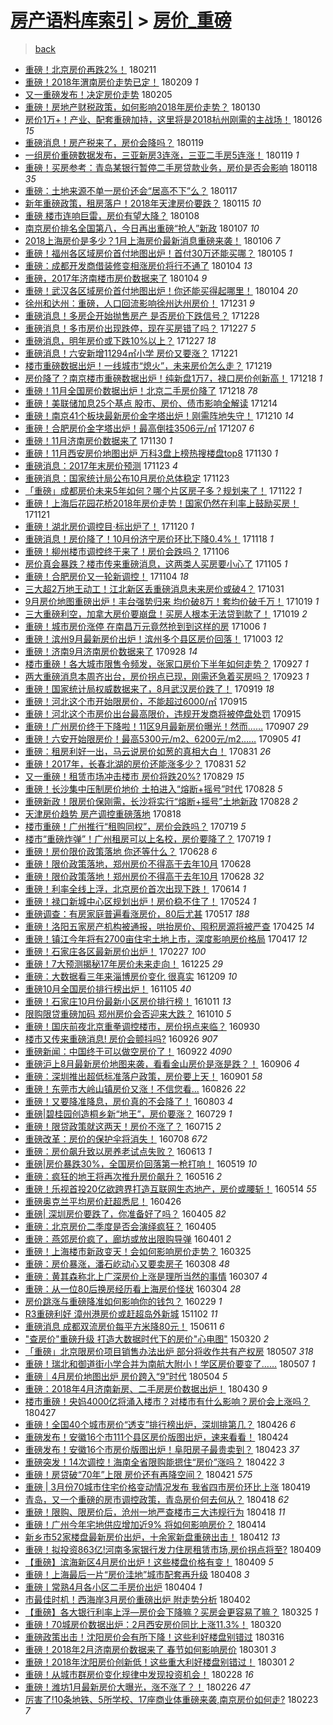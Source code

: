 [房产语料库索引](../../README.md)  > [房价_重磅](房价_重磅.md)
====
> [back](../README.md)

- [重磅！北京房价再跌2%！](http://jkwz.applinzi.com/ittc/7068749916682060816.html#%E9%87%8D%E7%A3%85%EF%BC%81%E5%8C%97%E4%BA%AC%E6%88%BF%E4%BB%B7%E5%86%8D%E8%B7%8C2%25%EF%BC%81) 180211  
- [重磅！2018年渭南房价走势已定！](http://jkwz.applinzi.com/ittc/7068110356310656006.html#%E9%87%8D%E7%A3%85%EF%BC%812018%E5%B9%B4%E6%B8%AD%E5%8D%97%E6%88%BF%E4%BB%B7%E8%B5%B0%E5%8A%BF%E5%B7%B2%E5%AE%9A%EF%BC%81) 180209 *1* 
- [又一重磅发布！决定房价走势](http://jkwz.applinzi.com/ittc/7066645159704265744.html#%E5%8F%88%E4%B8%80%E9%87%8D%E7%A3%85%E5%8F%91%E5%B8%83%EF%BC%81%E5%86%B3%E5%AE%9A%E6%88%BF%E4%BB%B7%E8%B5%B0%E5%8A%BF) 180205  
- [重磅！房地产财税政策，如何影响2018年房价走势？](http://jkwz.applinzi.com/ittc/7064443564430197766.html#%E9%87%8D%E7%A3%85%EF%BC%81%E6%88%BF%E5%9C%B0%E4%BA%A7%E8%B4%A2%E7%A8%8E%E6%94%BF%E7%AD%96%EF%BC%8C%E5%A6%82%E4%BD%95%E5%BD%B1%E5%93%8D2018%E5%B9%B4%E6%88%BF%E4%BB%B7%E8%B5%B0%E5%8A%BF%EF%BC%9F) 180130  
- [房价1万+！产业、配套重磅加持，这里将是2018杭州刚需的主战场！](http://jkwz.applinzi.com/ittc/7062991602815861777.html#%E6%88%BF%E4%BB%B71%E4%B8%87%2B%EF%BC%81%E4%BA%A7%E4%B8%9A%E3%80%81%E9%85%8D%E5%A5%97%E9%87%8D%E7%A3%85%E5%8A%A0%E6%8C%81%EF%BC%8C%E8%BF%99%E9%87%8C%E5%B0%86%E6%98%AF2018%E6%9D%AD%E5%B7%9E%E5%88%9A%E9%9C%80%E7%9A%84%E4%B8%BB%E6%88%98%E5%9C%BA%EF%BC%81) 180126 *15* 
- [重磅消息！房产税来了，房价会降吗？](http://jkwz.applinzi.com/ittc/7060343739598242823.html#%E9%87%8D%E7%A3%85%E6%B6%88%E6%81%AF%EF%BC%81%E6%88%BF%E4%BA%A7%E7%A8%8E%E6%9D%A5%E4%BA%86%EF%BC%8C%E6%88%BF%E4%BB%B7%E4%BC%9A%E9%99%8D%E5%90%97%EF%BC%9F) 180119  
- [一组房价重磅数据发布，三亚新房3连涨，三亚二手房5连涨！](http://jkwz.applinzi.com/ittc/7060314911282824198.html#%E4%B8%80%E7%BB%84%E6%88%BF%E4%BB%B7%E9%87%8D%E7%A3%85%E6%95%B0%E6%8D%AE%E5%8F%91%E5%B8%83%EF%BC%8C%E4%B8%89%E4%BA%9A%E6%96%B0%E6%88%BF3%E8%BF%9E%E6%B6%A8%EF%BC%8C%E4%B8%89%E4%BA%9A%E4%BA%8C%E6%89%8B%E6%88%BF5%E8%BF%9E%E6%B6%A8%EF%BC%81) 180119 *1* 
- [重磅！买房参考：青岛某银行暂停二手房贷款业务，房价是否会影响](http://jkwz.applinzi.com/ittc/7059982908331131911.html#%E9%87%8D%E7%A3%85%EF%BC%81%E4%B9%B0%E6%88%BF%E5%8F%82%E8%80%83%EF%BC%9A%E9%9D%92%E5%B2%9B%E6%9F%90%E9%93%B6%E8%A1%8C%E6%9A%82%E5%81%9C%E4%BA%8C%E6%89%8B%E6%88%BF%E8%B4%B7%E6%AC%BE%E4%B8%9A%E5%8A%A1%EF%BC%8C%E6%88%BF%E4%BB%B7%E6%98%AF%E5%90%A6%E4%BC%9A%E5%BD%B1%E5%93%8D) 180118 *35* 
- [重磅：土地来源不单一房价还会“居高不下”么？](http://jkwz.applinzi.com/ittc/7059507898286081031.html#%E9%87%8D%E7%A3%85%EF%BC%9A%E5%9C%9F%E5%9C%B0%E6%9D%A5%E6%BA%90%E4%B8%8D%E5%8D%95%E4%B8%80%E6%88%BF%E4%BB%B7%E8%BF%98%E4%BC%9A%E2%80%9C%E5%B1%85%E9%AB%98%E4%B8%8D%E4%B8%8B%E2%80%9D%E4%B9%88%EF%BC%9F) 180117  
- [新年重磅政策，租房落户！2018年天津房价要跌？](http://jkwz.applinzi.com/ittc/7058848295693059088.html#%E6%96%B0%E5%B9%B4%E9%87%8D%E7%A3%85%E6%94%BF%E7%AD%96%EF%BC%8C%E7%A7%9F%E6%88%BF%E8%90%BD%E6%88%B7%EF%BC%812018%E5%B9%B4%E5%A4%A9%E6%B4%A5%E6%88%BF%E4%BB%B7%E8%A6%81%E8%B7%8C%EF%BC%9F) 180115 *10* 
- [重磅 楼市连响巨雷，房价有望大降？](http://jkwz.applinzi.com/ittc/7056144303871493137.html#%E9%87%8D%E7%A3%85+%E6%A5%BC%E5%B8%82%E8%BF%9E%E5%93%8D%E5%B7%A8%E9%9B%B7%EF%BC%8C%E6%88%BF%E4%BB%B7%E6%9C%89%E6%9C%9B%E5%A4%A7%E9%99%8D%EF%BC%9F) 180108  
- [南京房价排名全国第八，今日再出重磅“抢人”新政](http://jkwz.applinzi.com/ittc/7055936629426881553.html#%E5%8D%97%E4%BA%AC%E6%88%BF%E4%BB%B7%E6%8E%92%E5%90%8D%E5%85%A8%E5%9B%BD%E7%AC%AC%E5%85%AB%EF%BC%8C%E4%BB%8A%E6%97%A5%E5%86%8D%E5%87%BA%E9%87%8D%E7%A3%85%E2%80%9C%E6%8A%A2%E4%BA%BA%E2%80%9D%E6%96%B0%E6%94%BF) 180107 *10* 
- [2018上海房价是多少？1月上海房价最新消息重磅来袭！](http://jkwz.applinzi.com/ittc/7055396634421101579.html#2018%E4%B8%8A%E6%B5%B7%E6%88%BF%E4%BB%B7%E6%98%AF%E5%A4%9A%E5%B0%91%EF%BC%9F1%E6%9C%88%E4%B8%8A%E6%B5%B7%E6%88%BF%E4%BB%B7%E6%9C%80%E6%96%B0%E6%B6%88%E6%81%AF%E9%87%8D%E7%A3%85%E6%9D%A5%E8%A2%AD%EF%BC%81) 180106 *7* 
- [重磅！福州各区域房价首付地图出炉！首付30万还能买哪？](http://jkwz.applinzi.com/ittc/7055016900122133521.html#%E9%87%8D%E7%A3%85%EF%BC%81%E7%A6%8F%E5%B7%9E%E5%90%84%E5%8C%BA%E5%9F%9F%E6%88%BF%E4%BB%B7%E9%A6%96%E4%BB%98%E5%9C%B0%E5%9B%BE%E5%87%BA%E7%82%89%EF%BC%81%E9%A6%96%E4%BB%9830%E4%B8%87%E8%BF%98%E8%83%BD%E4%B9%B0%E5%93%AA%EF%BC%9F) 180105 *1* 
- [重磅：成都开发商借装修变相涨房价将行不通了](http://jkwz.applinzi.com/ittc/7054736457292317702.html#%E9%87%8D%E7%A3%85%EF%BC%9A%E6%88%90%E9%83%BD%E5%BC%80%E5%8F%91%E5%95%86%E5%80%9F%E8%A3%85%E4%BF%AE%E5%8F%98%E7%9B%B8%E6%B6%A8%E6%88%BF%E4%BB%B7%E5%B0%86%E8%A1%8C%E4%B8%8D%E9%80%9A%E4%BA%86) 180104 *13* 
- [重磅，2017年济南楼市房价数据来了](http://jkwz.applinzi.com/ittc/7054658128941941777.html#%E9%87%8D%E7%A3%85%EF%BC%8C2017%E5%B9%B4%E6%B5%8E%E5%8D%97%E6%A5%BC%E5%B8%82%E6%88%BF%E4%BB%B7%E6%95%B0%E6%8D%AE%E6%9D%A5%E4%BA%86) 180104 *9* 
- [重磅！武汉各区域房价首付地图出炉！你还能买得起哪里！](http://jkwz.applinzi.com/ittc/7054633465956271121.html#%E9%87%8D%E7%A3%85%EF%BC%81%E6%AD%A6%E6%B1%89%E5%90%84%E5%8C%BA%E5%9F%9F%E6%88%BF%E4%BB%B7%E9%A6%96%E4%BB%98%E5%9C%B0%E5%9B%BE%E5%87%BA%E7%82%89%EF%BC%81%E4%BD%A0%E8%BF%98%E8%83%BD%E4%B9%B0%E5%BE%97%E8%B5%B7%E5%93%AA%E9%87%8C%EF%BC%81) 180104 *20* 
- [徐州和达州：重磅，人口回流影响徐州达州房价！](http://jkwz.applinzi.com/ittc/7053166464675087376.html#%E5%BE%90%E5%B7%9E%E5%92%8C%E8%BE%BE%E5%B7%9E%EF%BC%9A%E9%87%8D%E7%A3%85%EF%BC%8C%E4%BA%BA%E5%8F%A3%E5%9B%9E%E6%B5%81%E5%BD%B1%E5%93%8D%E5%BE%90%E5%B7%9E%E8%BE%BE%E5%B7%9E%E6%88%BF%E4%BB%B7%EF%BC%81) 171231 *9* 
- [重磅消息！多房企开始抛售房产 是否房价下跌信号？](http://jkwz.applinzi.com/ittc/7052068057394971665.html#%E9%87%8D%E7%A3%85%E6%B6%88%E6%81%AF%EF%BC%81%E5%A4%9A%E6%88%BF%E4%BC%81%E5%BC%80%E5%A7%8B%E6%8A%9B%E5%94%AE%E6%88%BF%E4%BA%A7+%E6%98%AF%E5%90%A6%E6%88%BF%E4%BB%B7%E4%B8%8B%E8%B7%8C%E4%BF%A1%E5%8F%B7%EF%BC%9F) 171228  
- [重磅消息！多市房价出现跌停，现在买房错了吗？](http://jkwz.applinzi.com/ittc/7051841484490277905.html#%E9%87%8D%E7%A3%85%E6%B6%88%E6%81%AF%EF%BC%81%E5%A4%9A%E5%B8%82%E6%88%BF%E4%BB%B7%E5%87%BA%E7%8E%B0%E8%B7%8C%E5%81%9C%EF%BC%8C%E7%8E%B0%E5%9C%A8%E4%B9%B0%E6%88%BF%E9%94%99%E4%BA%86%E5%90%97%EF%BC%9F) 171227 *5* 
- [重磅消息，明年房价或下跌10%以上？](http://jkwz.applinzi.com/ittc/7051717716648395793.html#%E9%87%8D%E7%A3%85%E6%B6%88%E6%81%AF%EF%BC%8C%E6%98%8E%E5%B9%B4%E6%88%BF%E4%BB%B7%E6%88%96%E4%B8%8B%E8%B7%8C10%25%E4%BB%A5%E4%B8%8A%EF%BC%9F) 171227 *18* 
- [重磅消息！六安新增11294㎡小学 房价又要涨？](http://jkwz.applinzi.com/ittc/7049514529627571217.html#%E9%87%8D%E7%A3%85%E6%B6%88%E6%81%AF%EF%BC%81%E5%85%AD%E5%AE%89%E6%96%B0%E5%A2%9E11294%E3%8E%A1%E5%B0%8F%E5%AD%A6+%E6%88%BF%E4%BB%B7%E5%8F%88%E8%A6%81%E6%B6%A8%EF%BC%9F) 171221  
- [楼市重磅数据出炉！一线城市“熄火”，未来房价怎么走？](http://jkwz.applinzi.com/ittc/7048710931113051153.html#%E6%A5%BC%E5%B8%82%E9%87%8D%E7%A3%85%E6%95%B0%E6%8D%AE%E5%87%BA%E7%82%89%EF%BC%81%E4%B8%80%E7%BA%BF%E5%9F%8E%E5%B8%82%E2%80%9C%E7%86%84%E7%81%AB%E2%80%9D%EF%BC%8C%E6%9C%AA%E6%9D%A5%E6%88%BF%E4%BB%B7%E6%80%8E%E4%B9%88%E8%B5%B0%EF%BC%9F) 171219  
- [房价降了？南京楼市重磅数据出炉！纯新盘1万7，禄口房价创新高！](http://jkwz.applinzi.com/ittc/7048486238347068433.html#%E6%88%BF%E4%BB%B7%E9%99%8D%E4%BA%86%EF%BC%9F%E5%8D%97%E4%BA%AC%E6%A5%BC%E5%B8%82%E9%87%8D%E7%A3%85%E6%95%B0%E6%8D%AE%E5%87%BA%E7%82%89%EF%BC%81%E7%BA%AF%E6%96%B0%E7%9B%981%E4%B8%877%EF%BC%8C%E7%A6%84%E5%8F%A3%E6%88%BF%E4%BB%B7%E5%88%9B%E6%96%B0%E9%AB%98%EF%BC%81) 171218 *1* 
- [重磅！11月全国房价数据出炉！北京二手房价降了](http://jkwz.applinzi.com/ittc/7048348452008756241.html#%E9%87%8D%E7%A3%85%EF%BC%8111%E6%9C%88%E5%85%A8%E5%9B%BD%E6%88%BF%E4%BB%B7%E6%95%B0%E6%8D%AE%E5%87%BA%E7%82%89%EF%BC%81%E5%8C%97%E4%BA%AC%E4%BA%8C%E6%89%8B%E6%88%BF%E4%BB%B7%E9%99%8D%E4%BA%86) 171218 *78* 
- [重磅！美联储加息25个基点 股市、房价、债市影响全解读](http://jkwz.applinzi.com/ittc/7046858228816675856.html#%E9%87%8D%E7%A3%85%EF%BC%81%E7%BE%8E%E8%81%94%E5%82%A8%E5%8A%A0%E6%81%AF25%E4%B8%AA%E5%9F%BA%E7%82%B9+%E8%82%A1%E5%B8%82%E3%80%81%E6%88%BF%E4%BB%B7%E3%80%81%E5%80%BA%E5%B8%82%E5%BD%B1%E5%93%8D%E5%85%A8%E8%A7%A3%E8%AF%BB) 171214  
- [重磅！南京41个板块最新房价金字塔出炉！刚需阵地失守！](http://jkwz.applinzi.com/ittc/7045425519804285968.html#%E9%87%8D%E7%A3%85%EF%BC%81%E5%8D%97%E4%BA%AC41%E4%B8%AA%E6%9D%BF%E5%9D%97%E6%9C%80%E6%96%B0%E6%88%BF%E4%BB%B7%E9%87%91%E5%AD%97%E5%A1%94%E5%87%BA%E7%82%89%EF%BC%81%E5%88%9A%E9%9C%80%E9%98%B5%E5%9C%B0%E5%A4%B1%E5%AE%88%EF%BC%81) 171210 *14* 
- [重磅！合肥房价金字塔出炉！最高倒挂3506元/㎡](http://jkwz.applinzi.com/ittc/7044338529528710160.html#%E9%87%8D%E7%A3%85%EF%BC%81%E5%90%88%E8%82%A5%E6%88%BF%E4%BB%B7%E9%87%91%E5%AD%97%E5%A1%94%E5%87%BA%E7%82%89%EF%BC%81%E6%9C%80%E9%AB%98%E5%80%92%E6%8C%823506%E5%85%83%2F%E3%8E%A1) 171207 *6* 
- [重磅！11月济南房价数据来了](http://jkwz.applinzi.com/ittc/7041677591063299088.html#%E9%87%8D%E7%A3%85%EF%BC%8111%E6%9C%88%E6%B5%8E%E5%8D%97%E6%88%BF%E4%BB%B7%E6%95%B0%E6%8D%AE%E6%9D%A5%E4%BA%86) 171130 *1* 
- [重磅！11月西安房价地图出炉 万科3盘上榜热搜楼盘top8](http://jkwz.applinzi.com/ittc/7041520101029839889.html#%E9%87%8D%E7%A3%85%EF%BC%8111%E6%9C%88%E8%A5%BF%E5%AE%89%E6%88%BF%E4%BB%B7%E5%9C%B0%E5%9B%BE%E5%87%BA%E7%82%89+%E4%B8%87%E7%A7%913%E7%9B%98%E4%B8%8A%E6%A6%9C%E7%83%AD%E6%90%9C%E6%A5%BC%E7%9B%98top8) 171130 *1* 
- [重磅消息：2017年末房价预测](http://jkwz.applinzi.com/ittc/7039152775135495185.html#%E9%87%8D%E7%A3%85%E6%B6%88%E6%81%AF%EF%BC%9A2017%E5%B9%B4%E6%9C%AB%E6%88%BF%E4%BB%B7%E9%A2%84%E6%B5%8B) 171123 *4* 
- [重磅消息：国家统计局公布10月房价总体稳定](http://jkwz.applinzi.com/ittc/7039132964095525904.html#%E9%87%8D%E7%A3%85%E6%B6%88%E6%81%AF%EF%BC%9A%E5%9B%BD%E5%AE%B6%E7%BB%9F%E8%AE%A1%E5%B1%80%E5%85%AC%E5%B8%8310%E6%9C%88%E6%88%BF%E4%BB%B7%E6%80%BB%E4%BD%93%E7%A8%B3%E5%AE%9A) 171123  
- [「重磅」成都房价未来5年如何？哪个片区房子多？规划来了！](http://jkwz.applinzi.com/ittc/7038734227888161809.html#%E3%80%8C%E9%87%8D%E7%A3%85%E3%80%8D%E6%88%90%E9%83%BD%E6%88%BF%E4%BB%B7%E6%9C%AA%E6%9D%A55%E5%B9%B4%E5%A6%82%E4%BD%95%EF%BC%9F%E5%93%AA%E4%B8%AA%E7%89%87%E5%8C%BA%E6%88%BF%E5%AD%90%E5%A4%9A%EF%BC%9F%E8%A7%84%E5%88%92%E6%9D%A5%E4%BA%86%EF%BC%81) 171122 *1* 
- [重磅！上海后花园花桥2018年房价走势！国家仍然在利率上鼓励买房！](http://jkwz.applinzi.com/ittc/7038417444304061457.html#%E9%87%8D%E7%A3%85%EF%BC%81%E4%B8%8A%E6%B5%B7%E5%90%8E%E8%8A%B1%E5%9B%AD%E8%8A%B1%E6%A1%A52018%E5%B9%B4%E6%88%BF%E4%BB%B7%E8%B5%B0%E5%8A%BF%EF%BC%81%E5%9B%BD%E5%AE%B6%E4%BB%8D%E7%84%B6%E5%9C%A8%E5%88%A9%E7%8E%87%E4%B8%8A%E9%BC%93%E5%8A%B1%E4%B9%B0%E6%88%BF%EF%BC%81) 171121  
- [重磅！湖北房价调控目·标出炉了！](http://jkwz.applinzi.com/ittc/7038060308382352401.html#%E9%87%8D%E7%A3%85%EF%BC%81%E6%B9%96%E5%8C%97%E6%88%BF%E4%BB%B7%E8%B0%83%E6%8E%A7%E7%9B%AE%C2%B7%E6%A0%87%E5%87%BA%E7%82%89%E4%BA%86%EF%BC%81) 171120 *1* 
- [重磅消息！房价降了！10月份济宁房价环比下降0.4%！](http://jkwz.applinzi.com/ittc/7037233781948285969.html#%E9%87%8D%E7%A3%85%E6%B6%88%E6%81%AF%EF%BC%81%E6%88%BF%E4%BB%B7%E9%99%8D%E4%BA%86%EF%BC%8110%E6%9C%88%E4%BB%BD%E6%B5%8E%E5%AE%81%E6%88%BF%E4%BB%B7%E7%8E%AF%E6%AF%94%E4%B8%8B%E9%99%8D0.4%25%EF%BC%81) 171118 *1* 
- [重磅！柳州楼市调控终于来了！房价会跌吗？](http://jkwz.applinzi.com/ittc/7032890549491729424.html#%E9%87%8D%E7%A3%85%EF%BC%81%E6%9F%B3%E5%B7%9E%E6%A5%BC%E5%B8%82%E8%B0%83%E6%8E%A7%E7%BB%88%E4%BA%8E%E6%9D%A5%E4%BA%86%EF%BC%81%E6%88%BF%E4%BB%B7%E4%BC%9A%E8%B7%8C%E5%90%97%EF%BC%9F) 171106  
- [房价真会暴跌？楼市传来重磅消息，这两类人买房要小心了](http://jkwz.applinzi.com/ittc/7032430206827103249.html#%E6%88%BF%E4%BB%B7%E7%9C%9F%E4%BC%9A%E6%9A%B4%E8%B7%8C%EF%BC%9F%E6%A5%BC%E5%B8%82%E4%BC%A0%E6%9D%A5%E9%87%8D%E7%A3%85%E6%B6%88%E6%81%AF%EF%BC%8C%E8%BF%99%E4%B8%A4%E7%B1%BB%E4%BA%BA%E4%B9%B0%E6%88%BF%E8%A6%81%E5%B0%8F%E5%BF%83%E4%BA%86) 171105 *1* 
- [重磅！合肥房价又一轮新调控！](http://jkwz.applinzi.com/ittc/7032231670034465809.html#%E9%87%8D%E7%A3%85%EF%BC%81%E5%90%88%E8%82%A5%E6%88%BF%E4%BB%B7%E5%8F%88%E4%B8%80%E8%BD%AE%E6%96%B0%E8%B0%83%E6%8E%A7%EF%BC%81) 171104 *18* 
- [三大超2万地王动工！江北新区丢重磅消息未来房价或破4？](http://jkwz.applinzi.com/ittc/7030616995916153872.html#%E4%B8%89%E5%A4%A7%E8%B6%852%E4%B8%87%E5%9C%B0%E7%8E%8B%E5%8A%A8%E5%B7%A5%EF%BC%81%E6%B1%9F%E5%8C%97%E6%96%B0%E5%8C%BA%E4%B8%A2%E9%87%8D%E7%A3%85%E6%B6%88%E6%81%AF%E6%9C%AA%E6%9D%A5%E6%88%BF%E4%BB%B7%E6%88%96%E7%A0%B44%EF%BC%9F) 171031  
- [9月房价地图重磅出炉！丰台强势归来 均价破8万！套均价破千万！](http://jkwz.applinzi.com/ittc/7026188655012611088.html#9%E6%9C%88%E6%88%BF%E4%BB%B7%E5%9C%B0%E5%9B%BE%E9%87%8D%E7%A3%85%E5%87%BA%E7%82%89%EF%BC%81%E4%B8%B0%E5%8F%B0%E5%BC%BA%E5%8A%BF%E5%BD%92%E6%9D%A5+%E5%9D%87%E4%BB%B7%E7%A0%B48%E4%B8%87%EF%BC%81%E5%A5%97%E5%9D%87%E4%BB%B7%E7%A0%B4%E5%8D%83%E4%B8%87%EF%BC%81) 171019 *1* 
- [三大重磅利空，加拿大房价要崩盘！买房人根本无法贷到款了！](http://jkwz.applinzi.com/ittc/7026142545116136465.html#%E4%B8%89%E5%A4%A7%E9%87%8D%E7%A3%85%E5%88%A9%E7%A9%BA%EF%BC%8C%E5%8A%A0%E6%8B%BF%E5%A4%A7%E6%88%BF%E4%BB%B7%E8%A6%81%E5%B4%A9%E7%9B%98%EF%BC%81%E4%B9%B0%E6%88%BF%E4%BA%BA%E6%A0%B9%E6%9C%AC%E6%97%A0%E6%B3%95%E8%B4%B7%E5%88%B0%E6%AC%BE%E4%BA%86%EF%BC%81) 171019 *2* 
- [重磅！城市房价涨停 在南昌万元竟然抢到到这样的房](http://jkwz.applinzi.com/ittc/7021216781765706769.html#%E9%87%8D%E7%A3%85%EF%BC%81%E5%9F%8E%E5%B8%82%E6%88%BF%E4%BB%B7%E6%B6%A8%E5%81%9C+%E5%9C%A8%E5%8D%97%E6%98%8C%E4%B8%87%E5%85%83%E7%AB%9F%E7%84%B6%E6%8A%A2%E5%88%B0%E5%88%B0%E8%BF%99%E6%A0%B7%E7%9A%84%E6%88%BF) 171006 *1* 
- [重磅！滨州9月最新房价出炉！滨州多个县区房价回落！](http://jkwz.applinzi.com/ittc/7020202919515931664.html#%E9%87%8D%E7%A3%85%EF%BC%81%E6%BB%A8%E5%B7%9E9%E6%9C%88%E6%9C%80%E6%96%B0%E6%88%BF%E4%BB%B7%E5%87%BA%E7%82%89%EF%BC%81%E6%BB%A8%E5%B7%9E%E5%A4%9A%E4%B8%AA%E5%8E%BF%E5%8C%BA%E6%88%BF%E4%BB%B7%E5%9B%9E%E8%90%BD%EF%BC%81) 171003 *12* 
- [重磅！济南9月济南房价数据来了](http://jkwz.applinzi.com/ittc/7018318074497991697.html#%E9%87%8D%E7%A3%85%EF%BC%81%E6%B5%8E%E5%8D%979%E6%9C%88%E6%B5%8E%E5%8D%97%E6%88%BF%E4%BB%B7%E6%95%B0%E6%8D%AE%E6%9D%A5%E4%BA%86) 170928 *14* 
- [楼市重磅！各大城市限售令频发，张家口房价下半年如何走势？](http://jkwz.applinzi.com/ittc/7018049504937509905.html#%E6%A5%BC%E5%B8%82%E9%87%8D%E7%A3%85%EF%BC%81%E5%90%84%E5%A4%A7%E5%9F%8E%E5%B8%82%E9%99%90%E5%94%AE%E4%BB%A4%E9%A2%91%E5%8F%91%EF%BC%8C%E5%BC%A0%E5%AE%B6%E5%8F%A3%E6%88%BF%E4%BB%B7%E4%B8%8B%E5%8D%8A%E5%B9%B4%E5%A6%82%E4%BD%95%E8%B5%B0%E5%8A%BF%EF%BC%9F) 170927 *1* 
- [两大重磅消息本周齐出台，房价拐点已现，刚需还急着买房吗？](http://jkwz.applinzi.com/ittc/7016521091949003792.html#%E4%B8%A4%E5%A4%A7%E9%87%8D%E7%A3%85%E6%B6%88%E6%81%AF%E6%9C%AC%E5%91%A8%E9%BD%90%E5%87%BA%E5%8F%B0%EF%BC%8C%E6%88%BF%E4%BB%B7%E6%8B%90%E7%82%B9%E5%B7%B2%E7%8E%B0%EF%BC%8C%E5%88%9A%E9%9C%80%E8%BF%98%E6%80%A5%E7%9D%80%E4%B9%B0%E6%88%BF%E5%90%97%EF%BC%9F) 170923 *1* 
- [重磅！国家统计局权威数据来了，8月武汉房价跌了！](http://jkwz.applinzi.com/ittc/7014933567032001552.html#%E9%87%8D%E7%A3%85%EF%BC%81%E5%9B%BD%E5%AE%B6%E7%BB%9F%E8%AE%A1%E5%B1%80%E6%9D%83%E5%A8%81%E6%95%B0%E6%8D%AE%E6%9D%A5%E4%BA%86%EF%BC%8C8%E6%9C%88%E6%AD%A6%E6%B1%89%E6%88%BF%E4%BB%B7%E8%B7%8C%E4%BA%86%EF%BC%81) 170919 *18* 
- [重磅！河北这个市开始限房价，不能超过6000/㎡](http://jkwz.applinzi.com/ittc/7013598656471761681.html#%E9%87%8D%E7%A3%85%EF%BC%81%E6%B2%B3%E5%8C%97%E8%BF%99%E4%B8%AA%E5%B8%82%E5%BC%80%E5%A7%8B%E9%99%90%E6%88%BF%E4%BB%B7%EF%BC%8C%E4%B8%8D%E8%83%BD%E8%B6%85%E8%BF%876000%2F%E3%8E%A1) 170915  
- [重磅！河北这个市房价出台最高限价，违规开发商将被停盘处罚](http://jkwz.applinzi.com/ittc/7013575778896446225.html#%E9%87%8D%E7%A3%85%EF%BC%81%E6%B2%B3%E5%8C%97%E8%BF%99%E4%B8%AA%E5%B8%82%E6%88%BF%E4%BB%B7%E5%87%BA%E5%8F%B0%E6%9C%80%E9%AB%98%E9%99%90%E4%BB%B7%EF%BC%8C%E8%BF%9D%E8%A7%84%E5%BC%80%E5%8F%91%E5%95%86%E5%B0%86%E8%A2%AB%E5%81%9C%E7%9B%98%E5%A4%84%E7%BD%9A) 170915  
- [重磅！广州房价终于下降啦！11区9月最新房价曝光！然而……](http://jkwz.applinzi.com/ittc/7010498101981479952.html#%E9%87%8D%E7%A3%85%EF%BC%81%E5%B9%BF%E5%B7%9E%E6%88%BF%E4%BB%B7%E7%BB%88%E4%BA%8E%E4%B8%8B%E9%99%8D%E5%95%A6%EF%BC%8111%E5%8C%BA9%E6%9C%88%E6%9C%80%E6%96%B0%E6%88%BF%E4%BB%B7%E6%9B%9D%E5%85%89%EF%BC%81%E7%84%B6%E8%80%8C%E2%80%A6%E2%80%A6) 170907 *29* 
- [重磅！六安开始限房价！最高5300元/m2、6200元/m2……](http://jkwz.applinzi.com/ittc/7009873382550799376.html#%E9%87%8D%E7%A3%85%EF%BC%81%E5%85%AD%E5%AE%89%E5%BC%80%E5%A7%8B%E9%99%90%E6%88%BF%E4%BB%B7%EF%BC%81%E6%9C%80%E9%AB%985300%E5%85%83%2Fm2%E3%80%816200%E5%85%83%2Fm2%E2%80%A6%E2%80%A6) 170905 *41* 
- [重磅：租房利好一出，马云说房价如葱的真相大白！](http://jkwz.applinzi.com/ittc/7008009005346341904.html#%E9%87%8D%E7%A3%85%EF%BC%9A%E7%A7%9F%E6%88%BF%E5%88%A9%E5%A5%BD%E4%B8%80%E5%87%BA%EF%BC%8C%E9%A9%AC%E4%BA%91%E8%AF%B4%E6%88%BF%E4%BB%B7%E5%A6%82%E8%91%B1%E7%9A%84%E7%9C%9F%E7%9B%B8%E5%A4%A7%E7%99%BD%EF%BC%81) 170831 *26* 
- [重磅！2017年，长春北湖的房价还能涨多少？](http://jkwz.applinzi.com/ittc/7007990347702207505.html#%E9%87%8D%E7%A3%85%EF%BC%812017%E5%B9%B4%EF%BC%8C%E9%95%BF%E6%98%A5%E5%8C%97%E6%B9%96%E7%9A%84%E6%88%BF%E4%BB%B7%E8%BF%98%E8%83%BD%E6%B6%A8%E5%A4%9A%E5%B0%91%EF%BC%9F) 170831 *52* 
- [又一重磅！租赁市场冲击楼市 房价将跌20%?](http://jkwz.applinzi.com/ittc/7007253283658531857.html#%E5%8F%88%E4%B8%80%E9%87%8D%E7%A3%85%EF%BC%81%E7%A7%9F%E8%B5%81%E5%B8%82%E5%9C%BA%E5%86%B2%E5%87%BB%E6%A5%BC%E5%B8%82+%E6%88%BF%E4%BB%B7%E5%B0%86%E8%B7%8C20%25%3F) 170829 *15* 
- [重磅！长沙集中压制房价地价 土拍进入“熔断+摇号”时代](http://jkwz.applinzi.com/ittc/7006899352520623121.html#%E9%87%8D%E7%A3%85%EF%BC%81%E9%95%BF%E6%B2%99%E9%9B%86%E4%B8%AD%E5%8E%8B%E5%88%B6%E6%88%BF%E4%BB%B7%E5%9C%B0%E4%BB%B7+%E5%9C%9F%E6%8B%8D%E8%BF%9B%E5%85%A5%E2%80%9C%E7%86%94%E6%96%AD%2B%E6%91%87%E5%8F%B7%E2%80%9D%E6%97%B6%E4%BB%A3) 170828 *5* 
- [重磅新政！限房价保刚需，长沙将实行“熔断+摇号”土地新政](http://jkwz.applinzi.com/ittc/7006885693866116113.html#%E9%87%8D%E7%A3%85%E6%96%B0%E6%94%BF%EF%BC%81%E9%99%90%E6%88%BF%E4%BB%B7%E4%BF%9D%E5%88%9A%E9%9C%80%EF%BC%8C%E9%95%BF%E6%B2%99%E5%B0%86%E5%AE%9E%E8%A1%8C%E2%80%9C%E7%86%94%E6%96%AD%2B%E6%91%87%E5%8F%B7%E2%80%9D%E5%9C%9F%E5%9C%B0%E6%96%B0%E6%94%BF) 170828 *2* 
- [天津房价趋势 房产调控重磅落地](http://jkwz.applinzi.com/ittc/7003121654207873808.html#%E5%A4%A9%E6%B4%A5%E6%88%BF%E4%BB%B7%E8%B6%8B%E5%8A%BF+%E6%88%BF%E4%BA%A7%E8%B0%83%E6%8E%A7%E9%87%8D%E7%A3%85%E8%90%BD%E5%9C%B0) 170818  
- [楼市重磅！广州推行“租购同权”，房价会跌吗？](http://jkwz.applinzi.com/ittc/6992022396461384721.html#%E6%A5%BC%E5%B8%82%E9%87%8D%E7%A3%85%EF%BC%81%E5%B9%BF%E5%B7%9E%E6%8E%A8%E8%A1%8C%E2%80%9C%E7%A7%9F%E8%B4%AD%E5%90%8C%E6%9D%83%E2%80%9D%EF%BC%8C%E6%88%BF%E4%BB%B7%E4%BC%9A%E8%B7%8C%E5%90%97%EF%BC%9F) 170719 *5* 
- [楼市“重磅炸弹”！广州租房可以上名校，房价要降了？](http://jkwz.applinzi.com/ittc/6992010087559070736.html#%E6%A5%BC%E5%B8%82%E2%80%9C%E9%87%8D%E7%A3%85%E7%82%B8%E5%BC%B9%E2%80%9D%EF%BC%81%E5%B9%BF%E5%B7%9E%E7%A7%9F%E6%88%BF%E5%8F%AF%E4%BB%A5%E4%B8%8A%E5%90%8D%E6%A0%A1%EF%BC%8C%E6%88%BF%E4%BB%B7%E8%A6%81%E9%99%8D%E4%BA%86%EF%BC%9F) 170719 *1* 
- [重磅！房价限价政策落地 你还等什么？](http://jkwz.applinzi.com/ittc/6984290179001877509.html#%E9%87%8D%E7%A3%85%EF%BC%81%E6%88%BF%E4%BB%B7%E9%99%90%E4%BB%B7%E6%94%BF%E7%AD%96%E8%90%BD%E5%9C%B0+%E4%BD%A0%E8%BF%98%E7%AD%89%E4%BB%80%E4%B9%88%EF%BC%9F) 170628 *6* 
- [重磅！限价政策落地，郑州房价不得高于去年10月](http://jkwz.applinzi.com/ittc/6984194181118297093.html#%E9%87%8D%E7%A3%85%EF%BC%81%E9%99%90%E4%BB%B7%E6%94%BF%E7%AD%96%E8%90%BD%E5%9C%B0%EF%BC%8C%E9%83%91%E5%B7%9E%E6%88%BF%E4%BB%B7%E4%B8%8D%E5%BE%97%E9%AB%98%E4%BA%8E%E5%8E%BB%E5%B9%B410%E6%9C%88) 170628  
- [重磅！限价政策落地！郑州房价不得高于去年10月](http://jkwz.applinzi.com/ittc/6984182417668441093.html#%E9%87%8D%E7%A3%85%EF%BC%81%E9%99%90%E4%BB%B7%E6%94%BF%E7%AD%96%E8%90%BD%E5%9C%B0%EF%BC%81%E9%83%91%E5%B7%9E%E6%88%BF%E4%BB%B7%E4%B8%8D%E5%BE%97%E9%AB%98%E4%BA%8E%E5%8E%BB%E5%B9%B410%E6%9C%88) 170628 *32* 
- [重磅！利率全线上浮，北京房价首次出现下跌！](http://jkwz.applinzi.com/ittc/6978969543631176708.html#%E9%87%8D%E7%A3%85%EF%BC%81%E5%88%A9%E7%8E%87%E5%85%A8%E7%BA%BF%E4%B8%8A%E6%B5%AE%EF%BC%8C%E5%8C%97%E4%BA%AC%E6%88%BF%E4%BB%B7%E9%A6%96%E6%AC%A1%E5%87%BA%E7%8E%B0%E4%B8%8B%E8%B7%8C%EF%BC%81) 170614 *1* 
- [重磅！禄口新城中心区规划出炉！房价稳不住了！](http://jkwz.applinzi.com/ittc/6971165523722109957.html#%E9%87%8D%E7%A3%85%EF%BC%81%E7%A6%84%E5%8F%A3%E6%96%B0%E5%9F%8E%E4%B8%AD%E5%BF%83%E5%8C%BA%E8%A7%84%E5%88%92%E5%87%BA%E7%82%89%EF%BC%81%E6%88%BF%E4%BB%B7%E7%A8%B3%E4%B8%8D%E4%BD%8F%E4%BA%86%EF%BC%81) 170524 *1* 
- [重磅调查：有房家庭普遍看涨房价，80后尤甚](http://jkwz.applinzi.com/ittc/6968676162434761732.html#%E9%87%8D%E7%A3%85%E8%B0%83%E6%9F%A5%EF%BC%9A%E6%9C%89%E6%88%BF%E5%AE%B6%E5%BA%AD%E6%99%AE%E9%81%8D%E7%9C%8B%E6%B6%A8%E6%88%BF%E4%BB%B7%EF%BC%8C80%E5%90%8E%E5%B0%A4%E7%94%9A) 170517 *188* 
- [重磅！洛阳五家房产机构被通报，哄抬房价、囤积房源将被严查](http://jkwz.applinzi.com/ittc/6960399116680037380.html#%E9%87%8D%E7%A3%85%EF%BC%81%E6%B4%9B%E9%98%B3%E4%BA%94%E5%AE%B6%E6%88%BF%E4%BA%A7%E6%9C%BA%E6%9E%84%E8%A2%AB%E9%80%9A%E6%8A%A5%EF%BC%8C%E5%93%84%E6%8A%AC%E6%88%BF%E4%BB%B7%E3%80%81%E5%9B%A4%E7%A7%AF%E6%88%BF%E6%BA%90%E5%B0%86%E8%A2%AB%E4%B8%A5%E6%9F%A5) 170425 *14* 
- [重磅！镇江今年将有2700亩住宅土地上市，深度影响房价格局](http://jkwz.applinzi.com/ittc/6957432229490852868.html#%E9%87%8D%E7%A3%85%EF%BC%81%E9%95%87%E6%B1%9F%E4%BB%8A%E5%B9%B4%E5%B0%86%E6%9C%892700%E4%BA%A9%E4%BD%8F%E5%AE%85%E5%9C%9F%E5%9C%B0%E4%B8%8A%E5%B8%82%EF%BC%8C%E6%B7%B1%E5%BA%A6%E5%BD%B1%E5%93%8D%E6%88%BF%E4%BB%B7%E6%A0%BC%E5%B1%80) 170417 *12* 
- [重磅！石家庄各区最新房价出炉！](http://jkwz.applinzi.com/ittc/6939415072886752260.html#%E9%87%8D%E7%A3%85%EF%BC%81%E7%9F%B3%E5%AE%B6%E5%BA%84%E5%90%84%E5%8C%BA%E6%9C%80%E6%96%B0%E6%88%BF%E4%BB%B7%E5%87%BA%E7%82%89%EF%BC%81) 170227 *100* 
- [重磅！7大预测揭秘17年房价未来走向！](http://jkwz.applinzi.com/ittc/6915693037895549957.html#%E9%87%8D%E7%A3%85%EF%BC%817%E5%A4%A7%E9%A2%84%E6%B5%8B%E6%8F%AD%E7%A7%9817%E5%B9%B4%E6%88%BF%E4%BB%B7%E6%9C%AA%E6%9D%A5%E8%B5%B0%E5%90%91%EF%BC%81) 161225 *29* 
- [重磅：大数据看三年来淄博房价变化 很真实](http://jkwz.applinzi.com/ittc/6909547766199354373.html#%E9%87%8D%E7%A3%85%EF%BC%9A%E5%A4%A7%E6%95%B0%E6%8D%AE%E7%9C%8B%E4%B8%89%E5%B9%B4%E6%9D%A5%E6%B7%84%E5%8D%9A%E6%88%BF%E4%BB%B7%E5%8F%98%E5%8C%96+%E5%BE%88%E7%9C%9F%E5%AE%9E) 161209 *10* 
- [重磅10月全国房价排行榜出炉！](http://jkwz.applinzi.com/ittc/6896967250476532740.html#%E9%87%8D%E7%A3%8510%E6%9C%88%E5%85%A8%E5%9B%BD%E6%88%BF%E4%BB%B7%E6%8E%92%E8%A1%8C%E6%A6%9C%E5%87%BA%E7%82%89%EF%BC%81) 161105 *40* 
- [重磅！石家庄10月份最新小区房价排行榜！](http://jkwz.applinzi.com/ittc/6887739818372498436.html#%E9%87%8D%E7%A3%85%EF%BC%81%E7%9F%B3%E5%AE%B6%E5%BA%8410%E6%9C%88%E4%BB%BD%E6%9C%80%E6%96%B0%E5%B0%8F%E5%8C%BA%E6%88%BF%E4%BB%B7%E6%8E%92%E8%A1%8C%E6%A6%9C%EF%BC%81) 161011 *13* 
- [限购限贷重磅加码 郑州房价会否迎来大跌？](http://jkwz.applinzi.com/ittc/6887412764527559684.html#%E9%99%90%E8%B4%AD%E9%99%90%E8%B4%B7%E9%87%8D%E7%A3%85%E5%8A%A0%E7%A0%81+%E9%83%91%E5%B7%9E%E6%88%BF%E4%BB%B7%E4%BC%9A%E5%90%A6%E8%BF%8E%E6%9D%A5%E5%A4%A7%E8%B7%8C%EF%BC%9F) 161010 *5* 
- [重磅！国庆前夜北京重拳调控楼市，房价拐点来临？](http://jkwz.applinzi.com/ittc/6883765676489049092.html#%E9%87%8D%E7%A3%85%EF%BC%81%E5%9B%BD%E5%BA%86%E5%89%8D%E5%A4%9C%E5%8C%97%E4%BA%AC%E9%87%8D%E6%8B%B3%E8%B0%83%E6%8E%A7%E6%A5%BC%E5%B8%82%EF%BC%8C%E6%88%BF%E4%BB%B7%E6%8B%90%E7%82%B9%E6%9D%A5%E4%B8%B4%EF%BC%9F) 160930  
- [楼市又传来重磅消息! 房价会颤抖吗?](http://jkwz.applinzi.com/ittc/6882291079763723268.html#%E6%A5%BC%E5%B8%82%E5%8F%88%E4%BC%A0%E6%9D%A5%E9%87%8D%E7%A3%85%E6%B6%88%E6%81%AF%21+%E6%88%BF%E4%BB%B7%E4%BC%9A%E9%A2%A4%E6%8A%96%E5%90%97%3F) 160926 *907* 
- [重磅新闻：中国终于可以做空房价了！](http://jkwz.applinzi.com/ittc/6880800158912087045.html#%E9%87%8D%E7%A3%85%E6%96%B0%E9%97%BB%EF%BC%9A%E4%B8%AD%E5%9B%BD%E7%BB%88%E4%BA%8E%E5%8F%AF%E4%BB%A5%E5%81%9A%E7%A9%BA%E6%88%BF%E4%BB%B7%E4%BA%86%EF%BC%81) 160922 *4090* 
- [重磅沪上8月最新房价地图来袭，看看金山房价是涨是跌？！](http://jkwz.applinzi.com/ittc/6874738731772298245.html#%E9%87%8D%E7%A3%85%E6%B2%AA%E4%B8%8A8%E6%9C%88%E6%9C%80%E6%96%B0%E6%88%BF%E4%BB%B7%E5%9C%B0%E5%9B%BE%E6%9D%A5%E8%A2%AD%EF%BC%8C%E7%9C%8B%E7%9C%8B%E9%87%91%E5%B1%B1%E6%88%BF%E4%BB%B7%E6%98%AF%E6%B6%A8%E6%98%AF%E8%B7%8C%EF%BC%9F%EF%BC%81) 160906 *4* 
- [重磅：深圳推出超低标准落户政策，房价要上天！](http://jkwz.applinzi.com/ittc/6872963733659321349.html#%E9%87%8D%E7%A3%85%EF%BC%9A%E6%B7%B1%E5%9C%B3%E6%8E%A8%E5%87%BA%E8%B6%85%E4%BD%8E%E6%A0%87%E5%87%86%E8%90%BD%E6%88%B7%E6%94%BF%E7%AD%96%EF%BC%8C%E6%88%BF%E4%BB%B7%E8%A6%81%E4%B8%8A%E5%A4%A9%EF%BC%81) 160901 *58* 
- [重磅！东莞市大岭山镇房价又涨！不信您看...](http://jkwz.applinzi.com/ittc/6870773203315721220.html#%E9%87%8D%E7%A3%85%EF%BC%81%E4%B8%9C%E8%8E%9E%E5%B8%82%E5%A4%A7%E5%B2%AD%E5%B1%B1%E9%95%87%E6%88%BF%E4%BB%B7%E5%8F%88%E6%B6%A8%EF%BC%81%E4%B8%8D%E4%BF%A1%E6%82%A8%E7%9C%8B...) 160826 *22* 
- [重磅！又要降准降息，房价真的不会降了！](http://jkwz.applinzi.com/ittc/6862174621473965061.html#%E9%87%8D%E7%A3%85%EF%BC%81%E5%8F%88%E8%A6%81%E9%99%8D%E5%87%86%E9%99%8D%E6%81%AF%EF%BC%8C%E6%88%BF%E4%BB%B7%E7%9C%9F%E7%9A%84%E4%B8%8D%E4%BC%9A%E9%99%8D%E4%BA%86%EF%BC%81) 160803 *4* 
- [重磅|碧桂园创造桐乡新“地王”，房价要涨？](http://jkwz.applinzi.com/ittc/6860295980288836612.html#%E9%87%8D%E7%A3%85%7C%E7%A2%A7%E6%A1%82%E5%9B%AD%E5%88%9B%E9%80%A0%E6%A1%90%E4%B9%A1%E6%96%B0%E2%80%9C%E5%9C%B0%E7%8E%8B%E2%80%9D%EF%BC%8C%E6%88%BF%E4%BB%B7%E8%A6%81%E6%B6%A8%EF%BC%9F) 160729 *1* 
- [重磅！限贷政策就这两天！房价不涨了？](http://jkwz.applinzi.com/ittc/6855126950133367812.html#%E9%87%8D%E7%A3%85%EF%BC%81%E9%99%90%E8%B4%B7%E6%94%BF%E7%AD%96%E5%B0%B1%E8%BF%99%E4%B8%A4%E5%A4%A9%EF%BC%81%E6%88%BF%E4%BB%B7%E4%B8%8D%E6%B6%A8%E4%BA%86%EF%BC%9F) 160715 *2* 
- [重磅改革：房价的保护伞将消失！](http://jkwz.applinzi.com/ittc/6852537900012667908.html#%E9%87%8D%E7%A3%85%E6%94%B9%E9%9D%A9%EF%BC%9A%E6%88%BF%E4%BB%B7%E7%9A%84%E4%BF%9D%E6%8A%A4%E4%BC%9E%E5%B0%86%E6%B6%88%E5%A4%B1%EF%BC%81) 160708 *672* 
- [重磅：房价飙升致以房养老试点失败？](http://jkwz.applinzi.com/ittc/6843151404075844612.html#%E9%87%8D%E7%A3%85%EF%BC%9A%E6%88%BF%E4%BB%B7%E9%A3%99%E5%8D%87%E8%87%B4%E4%BB%A5%E6%88%BF%E5%85%BB%E8%80%81%E8%AF%95%E7%82%B9%E5%A4%B1%E8%B4%A5%EF%BC%9F) 160613 *1* 
- [重磅|房价暴跌30%，全国房价回落第一枪打响！](http://jkwz.applinzi.com/ittc/6833859002605503492.html#%E9%87%8D%E7%A3%85%7C%E6%88%BF%E4%BB%B7%E6%9A%B4%E8%B7%8C30%25%EF%BC%8C%E5%85%A8%E5%9B%BD%E6%88%BF%E4%BB%B7%E5%9B%9E%E8%90%BD%E7%AC%AC%E4%B8%80%E6%9E%AA%E6%89%93%E5%93%8D%EF%BC%81) 160519 *10* 
- [重磅：疯狂的地王将再次推升房价飙升？](http://jkwz.applinzi.com/ittc/6832752353341867013.html#%E9%87%8D%E7%A3%85%EF%BC%9A%E7%96%AF%E7%8B%82%E7%9A%84%E5%9C%B0%E7%8E%8B%E5%B0%86%E5%86%8D%E6%AC%A1%E6%8E%A8%E5%8D%87%E6%88%BF%E4%BB%B7%E9%A3%99%E5%8D%87%EF%BC%9F) 160516 *2* 
- [重磅！乐视首投20亿欲跨界打造互联网生态地产，房价或腰斩！](http://jkwz.applinzi.com/ittc/6832177876824491012.html#%E9%87%8D%E7%A3%85%EF%BC%81%E4%B9%90%E8%A7%86%E9%A6%96%E6%8A%9520%E4%BA%BF%E6%AC%B2%E8%B7%A8%E7%95%8C%E6%89%93%E9%80%A0%E4%BA%92%E8%81%94%E7%BD%91%E7%94%9F%E6%80%81%E5%9C%B0%E4%BA%A7%EF%BC%8C%E6%88%BF%E4%BB%B7%E6%88%96%E8%85%B0%E6%96%A9%EF%BC%81) 160514 *55* 
- [重磅奥克兰平均房价赶超悉尼！](http://jkwz.applinzi.com/ittc/6825407317159707652.html#%E9%87%8D%E7%A3%85%E5%A5%A5%E5%85%8B%E5%85%B0%E5%B9%B3%E5%9D%87%E6%88%BF%E4%BB%B7%E8%B5%B6%E8%B6%85%E6%82%89%E5%B0%BC%EF%BC%81) 160426  
- [重磅| 深圳房价要跌了，你准备好了吗？](http://jkwz.applinzi.com/ittc/6817749098950034437.html#%E9%87%8D%E7%A3%85%7C+%E6%B7%B1%E5%9C%B3%E6%88%BF%E4%BB%B7%E8%A6%81%E8%B7%8C%E4%BA%86%EF%BC%8C%E4%BD%A0%E5%87%86%E5%A4%87%E5%A5%BD%E4%BA%86%E5%90%97%EF%BC%9F) 160405 *82* 
- [重磅：北京房价二季度是否会演绎疯狂？](http://jkwz.applinzi.com/ittc/6817593670937084933.html#%E9%87%8D%E7%A3%85%EF%BC%9A%E5%8C%97%E4%BA%AC%E6%88%BF%E4%BB%B7%E4%BA%8C%E5%AD%A3%E5%BA%A6%E6%98%AF%E5%90%A6%E4%BC%9A%E6%BC%94%E7%BB%8E%E7%96%AF%E7%8B%82%EF%BC%9F) 160405  
- [重磅：燕郊房价疯了，廊坊或放出限购导弹](http://jkwz.applinzi.com/ittc/6816112017815372805.html#%E9%87%8D%E7%A3%85%EF%BC%9A%E7%87%95%E9%83%8A%E6%88%BF%E4%BB%B7%E7%96%AF%E4%BA%86%EF%BC%8C%E5%BB%8A%E5%9D%8A%E6%88%96%E6%94%BE%E5%87%BA%E9%99%90%E8%B4%AD%E5%AF%BC%E5%BC%B9) 160401 *2* 
- [重磅！上海楼市新政变天！会如何影响房价走势？](http://jkwz.applinzi.com/ittc/6813514872746673156.html#%E9%87%8D%E7%A3%85%EF%BC%81%E4%B8%8A%E6%B5%B7%E6%A5%BC%E5%B8%82%E6%96%B0%E6%94%BF%E5%8F%98%E5%A4%A9%EF%BC%81%E4%BC%9A%E5%A6%82%E4%BD%95%E5%BD%B1%E5%93%8D%E6%88%BF%E4%BB%B7%E8%B5%B0%E5%8A%BF%EF%BC%9F) 160325  
- [重磅：房价暴涨，潘石屹动心又要卖房子](http://jkwz.applinzi.com/ittc/6807278173242786821.html#%E9%87%8D%E7%A3%85%EF%BC%9A%E6%88%BF%E4%BB%B7%E6%9A%B4%E6%B6%A8%EF%BC%8C%E6%BD%98%E7%9F%B3%E5%B1%B9%E5%8A%A8%E5%BF%83%E5%8F%88%E8%A6%81%E5%8D%96%E6%88%BF%E5%AD%90) 160308 *48* 
- [重磅：黄其森称北上广深房价上涨是理所当然的事情](http://jkwz.applinzi.com/ittc/6806859542772057093.html#%E9%87%8D%E7%A3%85%EF%BC%9A%E9%BB%84%E5%85%B6%E6%A3%AE%E7%A7%B0%E5%8C%97%E4%B8%8A%E5%B9%BF%E6%B7%B1%E6%88%BF%E4%BB%B7%E4%B8%8A%E6%B6%A8%E6%98%AF%E7%90%86%E6%89%80%E5%BD%93%E7%84%B6%E7%9A%84%E4%BA%8B%E6%83%85) 160307 *4* 
- [重磅：从一位80后换房经历看上海房价怪状](http://jkwz.applinzi.com/ittc/6805655856825762820.html#%E9%87%8D%E7%A3%85%EF%BC%9A%E4%BB%8E%E4%B8%80%E4%BD%8D80%E5%90%8E%E6%8D%A2%E6%88%BF%E7%BB%8F%E5%8E%86%E7%9C%8B%E4%B8%8A%E6%B5%B7%E6%88%BF%E4%BB%B7%E6%80%AA%E7%8A%B6) 160304 *28* 
- [房价跳涨与重磅降准如何影响你的钱包？](http://jkwz.applinzi.com/ittc/6804384882717361156.html#%E6%88%BF%E4%BB%B7%E8%B7%B3%E6%B6%A8%E4%B8%8E%E9%87%8D%E7%A3%85%E9%99%8D%E5%87%86%E5%A6%82%E4%BD%95%E5%BD%B1%E5%93%8D%E4%BD%A0%E7%9A%84%E9%92%B1%E5%8C%85%EF%BC%9F) 160229 *1* 
- [R3重磅利好  漳州港房价或赶超岛外新城](http://jkwz.applinzi.com/ittc/6760037061295899653.html#R3%E9%87%8D%E7%A3%85%E5%88%A9%E5%A5%BD++%E6%BC%B3%E5%B7%9E%E6%B8%AF%E6%88%BF%E4%BB%B7%E6%88%96%E8%B5%B6%E8%B6%85%E5%B2%9B%E5%A4%96%E6%96%B0%E5%9F%8E) 151102 *11* 
- [重磅消息 成都双流房价每平方米降80元！](http://jkwz.applinzi.com/ittc/547650611421024226.html#%E9%87%8D%E7%A3%85%E6%B6%88%E6%81%AF+%E6%88%90%E9%83%BD%E5%8F%8C%E6%B5%81%E6%88%BF%E4%BB%B7%E6%AF%8F%E5%B9%B3%E6%96%B9%E7%B1%B3%E9%99%8D80%E5%85%83%EF%BC%81) 150611 *6* 
- [&quot;查房价&quot;重磅升级 打造大数据时代下的房价&quot;心电图&quot;](http://jkwz.applinzi.com/ittc/547650611394961127.html#%26quot%3B%E6%9F%A5%E6%88%BF%E4%BB%B7%26quot%3B%E9%87%8D%E7%A3%85%E5%8D%87%E7%BA%A7+%E6%89%93%E9%80%A0%E5%A4%A7%E6%95%B0%E6%8D%AE%E6%97%B6%E4%BB%A3%E4%B8%8B%E7%9A%84%E6%88%BF%E4%BB%B7%26quot%3B%E5%BF%83%E7%94%B5%E5%9B%BE%26quot%3B) 150320 *2* 
- [「重磅」北京限房价项目销售办法出炉 部分将收作共有产权房](http://jkwz.applinzi.com/ittc/7100277413017814027.html#%E3%80%8C%E9%87%8D%E7%A3%85%E3%80%8D%E5%8C%97%E4%BA%AC%E9%99%90%E6%88%BF%E4%BB%B7%E9%A1%B9%E7%9B%AE%E9%94%80%E5%94%AE%E5%8A%9E%E6%B3%95%E5%87%BA%E7%82%89+%E9%83%A8%E5%88%86%E5%B0%86%E6%94%B6%E4%BD%9C%E5%85%B1%E6%9C%89%E4%BA%A7%E6%9D%83%E6%88%BF) 180507 *318* 
- [重磅！瑞北和御道街小学合并为南航大附小！学区房价要变了……](http://jkwz.applinzi.com/ittc/7100330172140225542.html#%E9%87%8D%E7%A3%85%EF%BC%81%E7%91%9E%E5%8C%97%E5%92%8C%E5%BE%A1%E9%81%93%E8%A1%97%E5%B0%8F%E5%AD%A6%E5%90%88%E5%B9%B6%E4%B8%BA%E5%8D%97%E8%88%AA%E5%A4%A7%E9%99%84%E5%B0%8F%EF%BC%81%E5%AD%A6%E5%8C%BA%E6%88%BF%E4%BB%B7%E8%A6%81%E5%8F%98%E4%BA%86%E2%80%A6%E2%80%A6) 180507 *1* 
- [重磅｜4月房价地图出炉 房价跨入“9”时代](http://jkwz.applinzi.com/ittc/7099214289103750154.html#%E9%87%8D%E7%A3%85%EF%BD%9C4%E6%9C%88%E6%88%BF%E4%BB%B7%E5%9C%B0%E5%9B%BE%E5%87%BA%E7%82%89+%E6%88%BF%E4%BB%B7%E8%B7%A8%E5%85%A5%E2%80%9C9%E2%80%9D%E6%97%B6%E4%BB%A3) 180504 *5* 
- [重磅：2018年4月济南新房、二手房房价数据出炉！](http://jkwz.applinzi.com/ittc/7097683666740446219.html#%E9%87%8D%E7%A3%85%EF%BC%9A2018%E5%B9%B44%E6%9C%88%E6%B5%8E%E5%8D%97%E6%96%B0%E6%88%BF%E3%80%81%E4%BA%8C%E6%89%8B%E6%88%BF%E6%88%BF%E4%BB%B7%E6%95%B0%E6%8D%AE%E5%87%BA%E7%82%89%EF%BC%81) 180430 *9* 
- [楼市重磅！央妈4000亿将涌入楼市？对楼市有什么影响？房价会上涨吗？](http://jkwz.applinzi.com/ittc/7096711580601549831.html#%E6%A5%BC%E5%B8%82%E9%87%8D%E7%A3%85%EF%BC%81%E5%A4%AE%E5%A6%884000%E4%BA%BF%E5%B0%86%E6%B6%8C%E5%85%A5%E6%A5%BC%E5%B8%82%EF%BC%9F%E5%AF%B9%E6%A5%BC%E5%B8%82%E6%9C%89%E4%BB%80%E4%B9%88%E5%BD%B1%E5%93%8D%EF%BC%9F%E6%88%BF%E4%BB%B7%E4%BC%9A%E4%B8%8A%E6%B6%A8%E5%90%97%EF%BC%9F) 180427  
- [重磅！全国40个城市房价“透支”排行榜出炉，深圳排第几？](http://jkwz.applinzi.com/ittc/7096356630105162758.html#%E9%87%8D%E7%A3%85%EF%BC%81%E5%85%A8%E5%9B%BD40%E4%B8%AA%E5%9F%8E%E5%B8%82%E6%88%BF%E4%BB%B7%E2%80%9C%E9%80%8F%E6%94%AF%E2%80%9D%E6%8E%92%E8%A1%8C%E6%A6%9C%E5%87%BA%E7%82%89%EF%BC%8C%E6%B7%B1%E5%9C%B3%E6%8E%92%E7%AC%AC%E5%87%A0%EF%BC%9F) 180426 *6* 
- [重磅发布！安徽16个市111个县区房价版图出炉，速来看看！](http://jkwz.applinzi.com/ittc/7095526253190972423.html#%E9%87%8D%E7%A3%85%E5%8F%91%E5%B8%83%EF%BC%81%E5%AE%89%E5%BE%BD16%E4%B8%AA%E5%B8%82111%E4%B8%AA%E5%8E%BF%E5%8C%BA%E6%88%BF%E4%BB%B7%E7%89%88%E5%9B%BE%E5%87%BA%E7%82%89%EF%BC%8C%E9%80%9F%E6%9D%A5%E7%9C%8B%E7%9C%8B%EF%BC%81) 180424  
- [重磅发布！安徽16个市房价版图出炉！阜阳房子最贵卖到？](http://jkwz.applinzi.com/ittc/7095248655391130634.html#%E9%87%8D%E7%A3%85%E5%8F%91%E5%B8%83%EF%BC%81%E5%AE%89%E5%BE%BD16%E4%B8%AA%E5%B8%82%E6%88%BF%E4%BB%B7%E7%89%88%E5%9B%BE%E5%87%BA%E7%82%89%EF%BC%81%E9%98%9C%E9%98%B3%E6%88%BF%E5%AD%90%E6%9C%80%E8%B4%B5%E5%8D%96%E5%88%B0%EF%BC%9F) 180423 *37* 
- [重磅突发！14次调控！海南全省限购能摁住“房价”涨吗？](http://jkwz.applinzi.com/ittc/7094924701296231440.html#%E9%87%8D%E7%A3%85%E7%AA%81%E5%8F%91%EF%BC%8114%E6%AC%A1%E8%B0%83%E6%8E%A7%EF%BC%81%E6%B5%B7%E5%8D%97%E5%85%A8%E7%9C%81%E9%99%90%E8%B4%AD%E8%83%BD%E6%91%81%E4%BD%8F%E2%80%9C%E6%88%BF%E4%BB%B7%E2%80%9D%E6%B6%A8%E5%90%97%EF%BC%9F) 180422 *3* 
- [重磅！房贷破“70年”上限 房价还有再降空间？](http://jkwz.applinzi.com/ittc/7094366469028840465.html#%E9%87%8D%E7%A3%85%EF%BC%81%E6%88%BF%E8%B4%B7%E7%A0%B4%E2%80%9C70%E5%B9%B4%E2%80%9D%E4%B8%8A%E9%99%90+%E6%88%BF%E4%BB%B7%E8%BF%98%E6%9C%89%E5%86%8D%E9%99%8D%E7%A9%BA%E9%97%B4%EF%BC%9F) 180421 *575* 
- [重磅 | 3月份70城市住宅价格变动情况发布 我省四市房价环比上涨](http://jkwz.applinzi.com/ittc/7093700667724268560.html#%E9%87%8D%E7%A3%85+%7C+3%E6%9C%88%E4%BB%BD70%E5%9F%8E%E5%B8%82%E4%BD%8F%E5%AE%85%E4%BB%B7%E6%A0%BC%E5%8F%98%E5%8A%A8%E6%83%85%E5%86%B5%E5%8F%91%E5%B8%83+%E6%88%91%E7%9C%81%E5%9B%9B%E5%B8%82%E6%88%BF%E4%BB%B7%E7%8E%AF%E6%AF%94%E4%B8%8A%E6%B6%A8) 180419  
- [青岛，又一个重磅的房市调控政策，青岛房价何去何从？](http://jkwz.applinzi.com/ittc/7093417638116197382.html#%E9%9D%92%E5%B2%9B%EF%BC%8C%E5%8F%88%E4%B8%80%E4%B8%AA%E9%87%8D%E7%A3%85%E7%9A%84%E6%88%BF%E5%B8%82%E8%B0%83%E6%8E%A7%E6%94%BF%E7%AD%96%EF%BC%8C%E9%9D%92%E5%B2%9B%E6%88%BF%E4%BB%B7%E4%BD%95%E5%8E%BB%E4%BD%95%E4%BB%8E%EF%BC%9F) 180418 *62* 
- [重磅！限购、限房价后，沧州一地严查楼市三大违规行为](http://jkwz.applinzi.com/ittc/7093270482474501130.html#%E9%87%8D%E7%A3%85%EF%BC%81%E9%99%90%E8%B4%AD%E3%80%81%E9%99%90%E6%88%BF%E4%BB%B7%E5%90%8E%EF%BC%8C%E6%B2%A7%E5%B7%9E%E4%B8%80%E5%9C%B0%E4%B8%A5%E6%9F%A5%E6%A5%BC%E5%B8%82%E4%B8%89%E5%A4%A7%E8%BF%9D%E8%A7%84%E8%A1%8C%E4%B8%BA) 180418 *11* 
- [重磅！广州今年宅地供应增加近9% 将如何影响房价？](http://jkwz.applinzi.com/ittc/7091953406128423942.html#%E9%87%8D%E7%A3%85%EF%BC%81%E5%B9%BF%E5%B7%9E%E4%BB%8A%E5%B9%B4%E5%AE%85%E5%9C%B0%E4%BE%9B%E5%BA%94%E5%A2%9E%E5%8A%A0%E8%BF%919%25+%E5%B0%86%E5%A6%82%E4%BD%95%E5%BD%B1%E5%93%8D%E6%88%BF%E4%BB%B7%EF%BC%9F) 180414  
- [新乡市52家楼盘最新房价出炉，十余家新盘重磅出击！](http://jkwz.applinzi.com/ittc/7090819962266715146.html#%E6%96%B0%E4%B9%A1%E5%B8%8252%E5%AE%B6%E6%A5%BC%E7%9B%98%E6%9C%80%E6%96%B0%E6%88%BF%E4%BB%B7%E5%87%BA%E7%82%89%EF%BC%8C%E5%8D%81%E4%BD%99%E5%AE%B6%E6%96%B0%E7%9B%98%E9%87%8D%E7%A3%85%E5%87%BA%E5%87%BB%EF%BC%81) 180412 *13* 
- [重磅！拟投资863亿!河南多家银行发力住房租赁市场,房价拐点将至?](http://jkwz.applinzi.com/ittc/7090028123280376842.html#%E9%87%8D%E7%A3%85%EF%BC%81%E6%8B%9F%E6%8A%95%E8%B5%84863%E4%BA%BF%21%E6%B2%B3%E5%8D%97%E5%A4%9A%E5%AE%B6%E9%93%B6%E8%A1%8C%E5%8F%91%E5%8A%9B%E4%BD%8F%E6%88%BF%E7%A7%9F%E8%B5%81%E5%B8%82%E5%9C%BA%2C%E6%88%BF%E4%BB%B7%E6%8B%90%E7%82%B9%E5%B0%86%E8%87%B3%3F) 180409  
- [【重磅】滨海新区4月房价出炉！这些楼盘价格有变！](http://jkwz.applinzi.com/ittc/7090011501756941328.html#%E3%80%90%E9%87%8D%E7%A3%85%E3%80%91%E6%BB%A8%E6%B5%B7%E6%96%B0%E5%8C%BA4%E6%9C%88%E6%88%BF%E4%BB%B7%E5%87%BA%E7%82%89%EF%BC%81%E8%BF%99%E4%BA%9B%E6%A5%BC%E7%9B%98%E4%BB%B7%E6%A0%BC%E6%9C%89%E5%8F%98%EF%BC%81) 180409 *5* 
- [重磅！上海最后一片“房价洼地”城市配套再升级](http://jkwz.applinzi.com/ittc/7089660282077185041.html#%E9%87%8D%E7%A3%85%EF%BC%81%E4%B8%8A%E6%B5%B7%E6%9C%80%E5%90%8E%E4%B8%80%E7%89%87%E2%80%9C%E6%88%BF%E4%BB%B7%E6%B4%BC%E5%9C%B0%E2%80%9D%E5%9F%8E%E5%B8%82%E9%85%8D%E5%A5%97%E5%86%8D%E5%8D%87%E7%BA%A7) 180408 *3* 
- [重磅丨常熟4月各小区二手房价出炉](http://jkwz.applinzi.com/ittc/7088062153661875210.html#%E9%87%8D%E7%A3%85%E4%B8%A8%E5%B8%B8%E7%86%9F4%E6%9C%88%E5%90%84%E5%B0%8F%E5%8C%BA%E4%BA%8C%E6%89%8B%E6%88%BF%E4%BB%B7%E5%87%BA%E7%82%89) 180404 *1* 
- [市最佳时机！西海岸3月房价重磅出炉 附走势分析](http://jkwz.applinzi.com/ittc/7087384421638603786.html#%E5%B8%82%E6%9C%80%E4%BD%B3%E6%97%B6%E6%9C%BA%EF%BC%81%E8%A5%BF%E6%B5%B7%E5%B2%B83%E6%9C%88%E6%88%BF%E4%BB%B7%E9%87%8D%E7%A3%85%E5%87%BA%E7%82%89+%E9%99%84%E8%B5%B0%E5%8A%BF%E5%88%86%E6%9E%90) 180402  
- [【重磅】各大银行利率上浮—房价会下降嘛？买房会更容易了嘛？](http://jkwz.applinzi.com/ittc/7084477933806945290.html#%E3%80%90%E9%87%8D%E7%A3%85%E3%80%91%E5%90%84%E5%A4%A7%E9%93%B6%E8%A1%8C%E5%88%A9%E7%8E%87%E4%B8%8A%E6%B5%AE%E2%80%94%E6%88%BF%E4%BB%B7%E4%BC%9A%E4%B8%8B%E9%99%8D%E5%98%9B%EF%BC%9F%E4%B9%B0%E6%88%BF%E4%BC%9A%E6%9B%B4%E5%AE%B9%E6%98%93%E4%BA%86%E5%98%9B%EF%BC%9F) 180325 *1* 
- [重磅！70城房价数据出炉：2月西安房价同比上涨11.3%！](http://jkwz.applinzi.com/ittc/7082421935021753361.html#%E9%87%8D%E7%A3%85%EF%BC%8170%E5%9F%8E%E6%88%BF%E4%BB%B7%E6%95%B0%E6%8D%AE%E5%87%BA%E7%82%89%EF%BC%9A2%E6%9C%88%E8%A5%BF%E5%AE%89%E6%88%BF%E4%BB%B7%E5%90%8C%E6%AF%94%E4%B8%8A%E6%B6%A811.3%25%EF%BC%81) 180320  
- [重磅政策出击！沈阳房价会有所下降！这些利好楼盘别错过](http://jkwz.applinzi.com/ittc/7081037647101559824.html#%E9%87%8D%E7%A3%85%E6%94%BF%E7%AD%96%E5%87%BA%E5%87%BB%EF%BC%81%E6%B2%88%E9%98%B3%E6%88%BF%E4%BB%B7%E4%BC%9A%E6%9C%89%E6%89%80%E4%B8%8B%E9%99%8D%EF%BC%81%E8%BF%99%E4%BA%9B%E5%88%A9%E5%A5%BD%E6%A5%BC%E7%9B%98%E5%88%AB%E9%94%99%E8%BF%87) 180316  
- [重磅！2018年2月济南房价数据来了 春节如何影响房价](http://jkwz.applinzi.com/ittc/7075439601781310471.html#%E9%87%8D%E7%A3%85%EF%BC%812018%E5%B9%B42%E6%9C%88%E6%B5%8E%E5%8D%97%E6%88%BF%E4%BB%B7%E6%95%B0%E6%8D%AE%E6%9D%A5%E4%BA%86+%E6%98%A5%E8%8A%82%E5%A6%82%E4%BD%95%E5%BD%B1%E5%93%8D%E6%88%BF%E4%BB%B7) 180301 *3* 
- [重磅！2018年沈阳房价创新低！这些重大利好楼盘别错过！](http://jkwz.applinzi.com/ittc/7075414858340500486.html#%E9%87%8D%E7%A3%85%EF%BC%812018%E5%B9%B4%E6%B2%88%E9%98%B3%E6%88%BF%E4%BB%B7%E5%88%9B%E6%96%B0%E4%BD%8E%EF%BC%81%E8%BF%99%E4%BA%9B%E9%87%8D%E5%A4%A7%E5%88%A9%E5%A5%BD%E6%A5%BC%E7%9B%98%E5%88%AB%E9%94%99%E8%BF%87%EF%BC%81) 180301 *2* 
- [重磅！从城市群房价变化规律中发现投资机会！](http://jkwz.applinzi.com/ittc/7075172593395303435.html#%E9%87%8D%E7%A3%85%EF%BC%81%E4%BB%8E%E5%9F%8E%E5%B8%82%E7%BE%A4%E6%88%BF%E4%BB%B7%E5%8F%98%E5%8C%96%E8%A7%84%E5%BE%8B%E4%B8%AD%E5%8F%91%E7%8E%B0%E6%8A%95%E8%B5%84%E6%9C%BA%E4%BC%9A%EF%BC%81) 180228 *16* 
- [重磅！潍坊1月最新房价大曝光，涨不涨了？！](http://jkwz.applinzi.com/ittc/7074395354449839110.html#%E9%87%8D%E7%A3%85%EF%BC%81%E6%BD%8D%E5%9D%8A1%E6%9C%88%E6%9C%80%E6%96%B0%E6%88%BF%E4%BB%B7%E5%A4%A7%E6%9B%9D%E5%85%89%EF%BC%8C%E6%B6%A8%E4%B8%8D%E6%B6%A8%E4%BA%86%EF%BC%9F%EF%BC%81) 180226 *47* 
- [厉害了!10条地铁、5所学校、17座商业体重磅来袭,南京房价如何走?](http://jkwz.applinzi.com/ittc/7073209117433136134.html#%E5%8E%89%E5%AE%B3%E4%BA%86%2110%E6%9D%A1%E5%9C%B0%E9%93%81%E3%80%815%E6%89%80%E5%AD%A6%E6%A0%A1%E3%80%8117%E5%BA%A7%E5%95%86%E4%B8%9A%E4%BD%93%E9%87%8D%E7%A3%85%E6%9D%A5%E8%A2%AD%2C%E5%8D%97%E4%BA%AC%E6%88%BF%E4%BB%B7%E5%A6%82%E4%BD%95%E8%B5%B0%3F) 180223 *7* 
